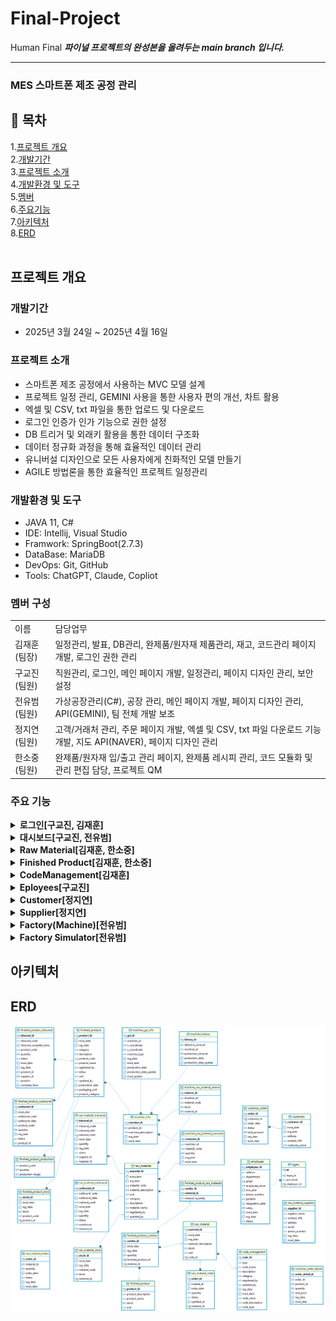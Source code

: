 # Final-Project
Human Final
___파이널 프로젝트의 완성본을 올려두는 main branch 입니다.___
***
### MES 스마트폰 제조 공정 관리
## 📑 목차
1.[프로젝트 개요](#프로젝트-개요)<br>
2.[개발기간](#개발기간)<br>
3.[프로젝트 소개](#프로젝트-소개)<br>
4.[개발환경 및 도구](#개발환경-및-도구)<br>
5.[멤버](#멤버-구성)<br>
6.[주요기능](#main-functions)<br>
7.[아키텍처](#아키텍처)<br>
8.[ERD](#ERD)
<br><br>
## 프로젝트 개요
### 개발기간
+ 2025년 3월 24일 ~ 2025년 4월 16일
### 프로젝트 소개
+ 스마트폰 제조 공정에서 사용하는 MVC 모델 설계
+ 프로젝트 일정 관리, GEMINI 사용을 통한 사용자 편의 개선, 차트 활용
+ 엑셀 및 CSV, txt 파일을 통한 업로드 및 다운로드
+ 로그인 인증가 인가 기능으로 권한 설정
+ DB 트리거 및 외래키 활용을 통한 데이터 구조화
+ 데이터 정규화 과정을 통해 효율적인 데이터 관리
+ 유니버설 디자인으로 모든 사용자에게 친화적인 모델 만들기
+ AGILE 방법론을 통한 효율적인 프로젝트 일정관리
### 개발환경 및 도구
+ JAVA 11, C#
+ IDE: Intellij, Visual Studio
+ Framwork: SpringBoot(2.7.3)
+ DataBase: MariaDB
+ DevOps: Git, GitHub
+ Tools: ChatGPT, Claude, Copliot
### 멤버 구성
<table>
  <tr>
    <td>이름</td>
    <td>담당업무</td>
  </tr>
  <tr>
    <td>김재훈(팀장)</td>
    <td>일정관리, 발표, DB관리, 완제품/원자재 제품관리, 재고, 코드관리 페이지 개발, 로그인 권한 관리</td>
  </tr>
  <tr>
    <td>구교진(팀원)</td>
    <td>직원관리, 로그인, 메인 페이지 개발, 일정관리, 페이지 디자인 관리, 보안설정</td>
  </tr>
  <tr>
    <td>전유범(팀원)</td>
    <td>가상공장관리(C#), 공장 관리, 메인 페이지 개발, 페이지 디자인 관리, API(GEMINI), 팀 전체 개발 보조</td>
  </tr>
  <tr>
    <td>정지연(팀원)</td>
    <td>고객/거래처 관리, 주문 페이지 개발, 엑셀 및 CSV, txt 파일 다운로드 기능 개발, 지도 API(NAVER), 페이지 디자인 관리</td>
  </tr>
  <tr>
    <td>한소중(팀원)</td>
    <td>완제품/원자재 입/출고 관리 페이지, 완제품 레시피 관리, 코드 모듈화 및 관리 편집 담당, 프로젝트 QM</td>
  </tr>
</table>
<h3 id="main-functions">주요 기능</h3>
<details>
  <summary><b>로그인[구교진, 김재훈]</b></summary>
  <br>
  <h3> - 로그인 페이지 : 로그인하지 않으면 다른 페이지 접근 불가, 특정 권한을 가진 ID만 등록, 수정, 삭제 불가 </h3>
  <br>
  <img src ="https://github.com/JaehunKim-A/Final-Project/raw/main/finalProject_img/login.JPG" />
</details>
<details>
  <summary><b>대시보드[구교진, 전유범]</b></summary>
  <br>
  <h3> - 대시보드 : 사용자 친화적인 UX/UI 디자인</h3>
  <br>
  <img src="https://github.com/JaehunKim-A/Final-Project/raw/main/finalProject_img/dashboard.JPG" />
  <br><br>
  <h3> - 사이드바 : 다크모드, 직관적인 디자인과 분류</h3>
  <br>
  <img src="https://github.com/JaehunKim-A/Final-Project/raw/main/finalProject_img/dashboard_sidebar.JPG" />
  <br>
  <h3> - 챗봇 : GEMINI API를 활용한 웹페이지 도우미</h3>
  <p> - modal을 이용하여 구현하고 채팅내용이 길어지거나 화면상 내용을 참고하기 위하여 모달 이동기능을 구현</p>
  <br>
  <img src="https://github.com/JaehunKim-A/Final-Project/raw/main/finalProject_img/dashboard_chatbot.JPG" />
  <p> - 각 페이지 설명을 위한 프롬프트 작성, 페이지별 설명을 제외한 다른 설명 간략화</p>
</details>
<details>
  <summary><b>Raw Material[김재훈, 한소중]</b></summary>
  <br>
  <details>
    <summary>Raw Materials[김재훈]</summary>
    <br>
    <img src="https://github.com/JaehunKim-A/Final-Project/raw/main/finalProject_img/rawMaterials.JPG" />
    <img src="https://github.com/JaehunKim-A/Final-Project/raw/main/finalProject_img/rawMaterial_register.JPG" />
    <img src="https://github.com/JaehunKim-A/Final-Project/raw/main/finalProject_img/rawMaterial_edit.JPG" />
    <img src="https://github.com/JaehunKim-A/Final-Project/raw/main/finalProject_img/rawMaterial_delete.JPG" />
  </details>
  <details>
    <summary>Stock[김재훈]</summary>
    <h3> - 원자재 재고 : 재고에 대한 등록은 자동으로 등록, 수정, 삭제 기능 없이 DB정보만 보여준다.</h3>
    <br>
    <img src="https://github.com/JaehunKim-A/Final-Project/raw/main/finalProject_img/rawMaterialStock.JPG" />
    <p> - 원자재 관리 페이지에서 등록시 현재 재고 0 으로 자동 등록</p>
    <p> - 원자재 입고 페이지에서 Status가 Complete로 등록시 현재 재고에 + 되도록 DB에서 트리거 작동</p>
    <p> - 원자재 출고 페이지에서 Status가 Complete로 등록시 현재 재고에 - 되도록 DB에서 트리거 작동</p>
  </details>
  <details>
    <summary>Inbound[한소중]</summary>
    <br>
    <h3> - 원자재입고 : MaterialId, SupplierId 와 연동하여 상호보완, CRUD 를 api 형식으로 구현하며,
      <br>수정/삭제 버튼은 로그인 시 관리자 ID에만 노출된다.</h3>
    <img src="https://github.com/JaehunKim-A/Final-Project/raw/main/finalProject_img/rawMaterialInbound.JPG" />
    <img src="https://github.com/JaehunKim-A/Final-Project/raw/main/finalProject_img/rawMaterialInbound_register.JPG" />
    <img src="https://github.com/JaehunKim-A/Final-Project/raw/main/finalProject_img/rawMaterialInbound_edit.JPG" />
    <img src="https://github.com/JaehunKim-A/Final-Project/raw/main/finalProject_img/rawMaterialInbound_delete.JPG" />
  </details>
  <details>
    <summary>Outbound[한소중]</summary>
    <h3> - 원자재입고 : MaterialId, SupplierId 와 연동하여 상호보완, CRUD 를 api 형식으로 구현하며,
      <br>수정/삭제 버튼은 로그인 시 관리자 ID에만 노출된다.</h3>
    <img src="https://github.com/JaehunKim-A/Final-Project/raw/main/finalProject_img/rawMaterialOutbound.JPG" />
  </details>
</details>
<details>
  <summary><b>Finished Product[김재훈, 한소중]</b></summary>
  <br>
  <details>
    <summary>Finished Products[김재훈]</summary>
    <img src="https://github.com/JaehunKim-A/Final-Project/raw/main/finalProject_img/finishedProducts.JPG" />
  </details>
  <details>
    <summary>Stock[김재훈]</summary>
    <h3> - 완제품 재고 : 재고에 대한 등록은 자동으로 등록, 수정, 삭제 기능 없이 DB정보만 보여준다.</h3>
    <img src="https://github.com/JaehunKim-A/Final-Project/raw/main/finalProject_img/finishedProductStock.JPG" />
    <p> - 완제품 관리 페이지에서 등록시 현재 재고 0 으로 자동 등록</p>
    <p> - 완제품 입고 페이지에서 Status가 Complete로 등록시 현재 재고에 + 되도록 DB에서 트리거 작동</p>
    <p> - 완제품 출고 페이지에서 Status가 Complete로 등록시 현재 재고에 - 되도록 DB에서 트리거 작동</p>
  </details>
  <details>
    <summary>Inbound[한소중]</summary>
    <h3> - 완제품 입고 : ProductId, SupplierId 와 연동하여 상호보완, CRUD 를 api 형식으로 구현하며,
      <br>수정/삭제 버튼은 로그인 시 관리자 ID에만 노출된다.</h3>
    <img src="https://github.com/JaehunKim-A/Final-Project/raw/main/finalProject_img/finishedProductInbound.JPG" />
  </details>
  <details>
    <summary>Outbound[한소중]</summary>
    <h3> - 완제품 입고 : ProductId, SupplierId 와 연동하여 상호보완, CRUD 를 api 형식으로 구현하며,
      <br>수정/삭제 버튼은 로그인 시 관리자 ID에만 노출된다.</h3>
    <img src="https://github.com/JaehunKim-A/Final-Project/raw/main/finalProject_img/finishedProductOutbound.JPG" />
  </details>
</details>
<details>
  <summary><b>CodeManagement[김재훈]</b></summary>
  <img src="https://github.com/JaehunKim-A/Final-Project/raw/main/finalProject_img/codeManagement.JPG" />
</details>
<details>
  <summary><b>Eployees[구교진]</b></summary>
  <br>
  <h3> - 사원관리 : 검색기능, CRUD, 전체 엑셀,CSV 및 검색별 엑셀, CSV 다운로드 기능</h3>
  <img src="https://github.com/JaehunKim-A/Final-Project/raw/main/finalProject_img/employees.JPG" />
  <h3> - 등록 : 등록시 로그인 아이디, 비밀번호 자동생성[+김재훈]</h3>
  <img src="https://github.com/JaehunKim-A/Final-Project/raw/main/finalProject_img/employee_register.JPG" />
  <h3> - 수정 : 각 컬럼별 수정, 퇴사시 퇴사 날짜 업데이트</h3>
  <img src="https://github.com/JaehunKim-A/Final-Project/raw/main/finalProject_img/employee_edit.JPG" />
  <h3> - 삭제 : 삭제 시 정보 및 로그인 기능 삭제</h3>
  <img src="https://github.com/JaehunKim-A/Final-Project/raw/main/finalProject_img/employee_delete.JPG" />
</details>
<details>
  <summary><b>Customer[정지연]</b></summary>
  <br>
  <details>
    <summary>Customers</summary>
    <img src="https://github.com/JaehunKim-A/Final-Project/raw/main/finalProject_img/customers.JPG" />
	<p> - 등록,업로드(CSV),다운로드(전체 엑셀, 전체 CSV, 검색결과 엑셀, 검색결과 CSV), 페이지 당 row(perPage), 기본 테이블, 컬럼명 클릭시 정렬</p>
	<br><br>
    <img src="https://github.com/JaehunKim-A/Final-Project/raw/main/finalProject_img/customer_api.JPG" />
	<p> - 테이블에 주소값이 있고, NCloud maps와 mapping되는 주소값인 경우 accordion에 주소 표시(geocode, dynamic map)</p>
 	<br><br>	  
    <img src="https://github.com/JaehunKim-A/Final-Project/raw/main/finalProject_img/CSVupload_download.JPG" />
	<p> - CSV 업로드로 등록 또는 수정을 위한 샘플 CSV(@Id의 값 없이 등록하면 신규 등록 / 수정할 @Id의 값을 확인 후 입력하면 해당 row 값 수정)</p>
	<br><br>
    <img src="https://github.com/JaehunKim-A/Final-Project/raw/main/finalProject_img/customer_register.jpg" />
	<p> - modal 통한 등록창</p>
	<br><br>
    <img src="https://github.com/JaehunKim-A/Final-Project/raw/main/finalProject_img/customer_edit.jpg" />
	<p> - modal 통한 수정(해당 row 클릭시 확인되는 accordion에서 수정 가능)</p>
	<br><br>
    <img src="https://github.com/JaehunKim-A/Final-Project/raw/main/finalProject_img/customer_delete.jpg" />
	<p> - modal 통한 삭제(해당 row 클릭시 확인되는 accordion에서 삭제 가능)</p>
	<br><br>
    <img src="https://github.com/JaehunKim-A/Final-Project/raw/main/finalProject_img/customer_search.jpg" />
	<p> - 각 컬럼당 검색 박스에 검색어 입력 후 Enter, 검색된 상태에서 다른 컬럼 검색 입력하면 AND 검색 가능</p>
	<br><br>
    <img src="https://github.com/JaehunKim-A/Final-Project/raw/main/finalProject_img/customer_search_excel.jpg" />
	<p> - 검색결과 다운로드의 경우 화면에 보이는 페이지로 검색되므로, 전체가 필요하면 perPage를 수정하여 다운로드</p>    
  </details>
  <details>
    <summary>CustomerOrders</summary>
    <img src="https://github.com/JaehunKim-A/Final-Project/raw/main/finalProject_img/customerOrders.JPG" />
	<p> - customer와 동일한 UI, UX의 customerOrders</p>	
  </details>
</details>
<details>
  <summary><b>Supplier[정지연]</b></summary>
  <img src="https://github.com/JaehunKim-A/Final-Project/raw/main/finalProject_img/supplier.jpg" />  
	<p> - customer와 동일한 UI, UX의 rawMaterialSupplier</p>	
</details>
<details>
  <summary><b>Factory(Machine)[전유범]<b></summary>
    <br>
  <details>
    <summary>Info</summary>
    <img src="https://github.com/JaehunKim-A/Final-Project/raw/main/finalProject_img/factory_info.JPG" />
	  <p> - canvas 태그를 사용하여 공장에 설치되어있는 machine을 타일형태로 배치 GUI형태로 정보를 전달함</p>
	  <p> - Donut chart를 사용하여 목표생산량과 현재 생산량의 비율을 표시</p>
  </details>
  <details>
    <summary>Chart</summary>
    <img src="https://github.com/JaehunKim-A/Final-Project/raw/main/finalProject_img/factory_chart.JPG" />
    <img src="https://github.com/JaehunKim-A/Final-Project/raw/main/finalProject_img/factory_chart2.JPG" />
	  <p> - apexchart를 사용하여 공장에 들어오는 각 정보들을 시각화하여 표시함.</p>
	  <p> - 적절한 데이터 시각화를 위해 Line chart, Bar chart, Scatter chart, Donut chart, Heatmap chart등을 사용함.</p>
	  <p> - 필요한 자료들만을 화면상에 한번에 보이게 할 수 있도록 최소화 기능 구현</p>
  </details>
  <details>
    <summary>History</summary>
    <img src="https://github.com/JaehunKim-A/Final-Project/raw/main/finalProject_img/factory_history.JPG" />
	  <p> - 데이터의 규모가 커질 시 문제가 생기는 js 기반의 datatable 템플릿을 대체하기 위하여 일반 table을 사용하고 편의 검색, 정렬, 페이지네이션등의 기능을 따로 구현</p>
  </details>
</details>
<details>
  <summary>Factory Simulator[전유범]</summary>
  <img src="https://github.com/JaehunKim-A/Final-Project/raw/main/finalProject_img/C%23Program.png" />
</details>

## 아키텍처
## ERD
<img src="https://github.com/JaehunKim-A/Final-Project/raw/main/finalProject_img/final2410_ERD.png" />
